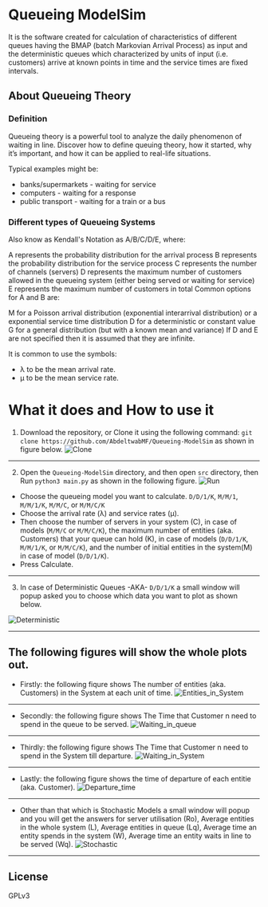 # Queueing ModelSim

It is the software created for calculation of characteristics of different queues having the BMAP (batch Markovian Arrival Process) as input and the deterministic queues which characterized by units of input (i.e. customers) arrive at known points in time and the service times are fixed intervals.


## About Queueing Theory

### Definition

Queueing theory is a powerful tool to analyze the daily phenomenon of waiting in line. Discover how to define queuing theory, how it started, why it’s important, and how it can be applied to real-life situations.  

Typical examples might be:

 - banks/supermarkets - waiting for service
 - computers - waiting for a response
 - public transport - waiting for a train or a bus


### Different types of Queueing Systems

Also know as Kendall's Notation as A/B/C/D/E, where:

A represents the probability distribution for the arrival process
B represents the probability distribution for the service process
C represents the number of channels (servers)
D represents the maximum number of customers allowed in the queueing system (either being served or waiting for service)
E represents the maximum number of customers in total
Common options for A and B are:

M for a Poisson arrival distribution (exponential interarrival distribution) or a exponential service time distribution
D for a deterministic or constant value
G for a general distribution (but with a known mean and variance)
If D and E are not specified then it is assumed that they are infinite.

It is common to use the symbols:

 - λ to be the mean arrival rate.
 - µ to be the mean service rate.


# What it does and How to use it

1. Download the repository, or Clone it using the following command: `git clone https://github.com/AbdeltwabMF/Queueing-ModelSim` as shown in figure below.
![Clone](./ScreenShots/Clone.png)

--- 

2. Open the `Queueing-ModelSim` directory, and then open `src` directory, then Run `python3 main.py` as shown in the following figure.
![Run](./ScreenShots/Run.png)


  - Choose the queueing model you want to calculate. `D/D/1/K`, `M/M/1`, `M/M/1/K`, `M/M/C`, or `M/M/C/K`
  - Choose the arrival rate (λ) and service rates (µ).
  - Then choose  the number of servers in your system (C), in case of models (`M/M/C` or `M/M/C/K`), the maximum number of entities (aka. Customers) that your queue can hold (K), in case of models (`D/D/1/K`, `M/M/1/K`, or `M/M/C/K`), and the number of initial entities in the system(M) in case of model (`D/D/1/K`). 
  - Press Calculate. 

---

3. In case of Deterministic Queues -AKA- `D/D/1/K` a small window will popup asked you to choose which data you want to plot as shown below.
  
  ![Deterministic](./ScreenShots/Deterministic.png)

---

## The following figures will show the whole plots out. 
 
  - Firstly: the following fiqure shows The number of entities (aka. Customers) in the System at each unit of time. 
  ![Entities_in_System](./ScreenShots/Entities_in_System.png)
 ---
   - Secondly: the following figure shows The Time that Customer n need to spend in the queue to be served.
   ![Waiting_in_queue](./ScreenShots/Waiting_in_queue.png)
 ---
   - Thirdly: the following figure shows The Time that Customer n need to spend in the System till departure.
   ![Waiting_in_System](./ScreenShots/Waiting_in_System.png)
 ---
   - Lastly: the following figure shows the time of departure of each entitie (aka. Customer).
   ![Departure_time](./ScreenShots/Departure_time.png)
---    

  - Other than that which is Stochastic Models a small window will popup and you will get the answers for server utilisation (Ro), Average entities in the whole system (L), Average entities in queue (Lq), Average time an entity spends in the system (W), Average time an entity waits in line to be served (Wq).
    ![Stochastic](./ScreenShots/Stochastic.png)

---
    
## License
GPLv3
